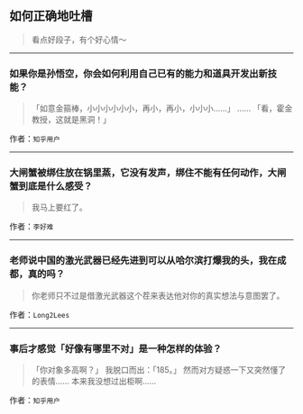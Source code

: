 ## 如何正确地吐槽

> 看点好段子，有个好心情～


 
---

### 如果你是孙悟空，你会如何利用自己已有的能力和道具开发出新技能？

> 「如意金箍棒，小小小小小小，再小，再小，小小小……」
> ……
> 「看，霍金教授，这就是黑洞！」


作者：`知乎用户`

---

### 大闸蟹被绑住放在锅里蒸，它没有发声，绑住不能有任何动作，大闸蟹到底是什么感受？

> 我马上要红了。


作者：`李好难`

---

### 老师说中国的激光武器已经先进到可以从哈尔滨打爆我的头，我在成都，真的吗？

> 你老师只不过是借激光武器这个茬来表达他对你的真实想法与意图罢了。


作者：`Long2Lees`

---

### 事后才感觉「好像有哪里不对」是一种怎样的体验？

> 「你对象多高啊？」
> 我脱口而出：「185。」
> 然而对方疑惑一下又突然懂了的表情……
> 本来我没想过出柜啊……


作者：`知乎用户`